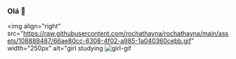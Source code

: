 ### Olá 👋

<img align="right" src="https://raw.githubusercontent.com/rochathayna/rochathayna/main/assets/108888487/66ae80cc-6308-4f02-a985-1a040360cebb.gif" width="250px" alt="girl studying
![girl-gif](https://github.com/rochathayna/rochathayna/assets/108888487/77c8cf24-015a-4a11-8de2-3674da18f9ef)
